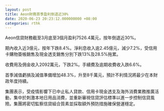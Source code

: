 ```yaml
---
layout: post
title: Aeon財務首季盈利倒退近30%
date: 2020-06-23 20:23:12.000000000 +08:00
categories: rthk
---
```


Aeon信貸財務截至3月底至3個月盈利7526.4萬元，按年倒退近30%。

期內收入近3億元，按年下跌8.4%。淨利息收入逾2.45億元，減少7.2%，受信用卡購物簽帳銷售及現金透支銷售分別下跌13%及28.5%拖累。

收費用及佣金收入2092萬元，下跌2%。手續費及逾期收費收入跌6.6%。

首季減值虧損及減值準備增加48.3%，升至8千萬元，預計不利情況將最少在本財政年度持續。

集團表示，受疫情影響下已中止私人貸款、信用卡現金透支及海外消費業務推廣活動，集中於刺激本地日用品消費，並重新審視信貸評估標準以進一步控制信貸風險。集團將密切監察信貸組合質素並採取額外預防措施確保營運穩定。
